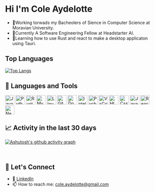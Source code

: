 # Hi I'm Cole Aydelotte 
<ul>
    <li>📝Working torwads my Bacheolers of Sience in Computer Science at Moravian University.</li>
    <li>💼Currently A Software Engineering Fellow at Headstarter AI.</li>
    <li>📖Learning how to use Rust and react to make a desktop applicaton using Tauri.
</ul>

## Top Languages
[![Top Langs](https://github-readme-stats.vercel.app/api/top-langs/?username=coleaydelotte&layout=compact)](https://github.com/coleaydelotte)
## 🔧 Languages and Tools

<div>
    <img alt="Java" width="30px" src="https://cdn.jsdelivr.net/gh/devicons/devicon/icons/java/java-original.svg"/>
    <img alt="Python" width="30px" src="https://cdn.jsdelivr.net/gh/devicons/devicon@latest/icons/python/python-original.svg" />
    <img alt="Rust" width="30px" src="https://www.rust-lang.org/logos/rust-logo-64x64.png" />
    <img alt="MySQL" width="30px" src="https://cdn.jsdelivr.net/gh/devicons/devicon@latest/icons/mysql/mysql-original-wordmark.svg" />
    <img alt="Linux" width="30px" src="https://cdn.jsdelivr.net/gh/devicons/devicon@latest/icons/linux/linux-original.svg" />
    <img alt="Git" width="30px" src="https://cdn.jsdelivr.net/gh/devicons/devicon@latest/icons/git/git-original.svg" />
    <img alt="Docker" width="30px" src="https://cdn.jsdelivr.net/gh/devicons/devicon@latest/icons/docker/docker-original.svg" />
    <img alt="Intellij" width="30px" src="https://cdn.jsdelivr.net/gh/devicons/devicon@latest/icons/intellij/intellij-original.svg" />
    <img alt="Pycharm" width="30px" src="https://cdn.jsdelivr.net/gh/devicons/devicon@latest/icons/pycharm/pycharm-original.svg" />
    <img alt="VsCode" width="30px" src="https://cdn.jsdelivr.net/gh/devicons/devicon@latest/icons/vscode/vscode-original-wordmark.svg" />
    <img alt="Html" width="30px" src="https://cdn.jsdelivr.net/gh/devicons/devicon@latest/icons/html5/html5-original.svg" />
    <img alt="Css" width="30px" src="https://cdn.jsdelivr.net/gh/devicons/devicon@latest/icons/css3/css3-original.svg" />
    <img alt="JavaScript" width="30px" src="https://cdn.jsdelivr.net/gh/devicons/devicon@latest/icons/javascript/javascript-original.svg" />
    <img alt="React" width="30px" src="https://cdn.jsdelivr.net/gh/devicons/devicon@latest/icons/react/react-original.svg" />
    <img alt="Next.js" width="30px" src="https://cdn.jsdelivr.net/gh/devicons/devicon@latest/icons/nextjs/nextjs-original.svg" />
</div>

<!-- ## Limited Experience -->

## 📈 Activity in the last 30 days
[![Ashutosh's github activity graph](https://github-readme-activity-graph.vercel.app/graph?username=coleaydelotte&theme=react)](https://github.com/ashutosh00710/github-readme-activity-graph)

<br>

## 📱 Let's Connect
- 🔗 [LinkedIn](https://www.linkedin.com/in/cole-aydelotte-386665223/)
- 📫 How to reach me: cole.aydelotte@gmail.com
